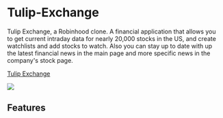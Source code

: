 # Tulip-Exchange
Tulip Exchange, a Robinhood clone.  A financial application that allows you to get current intraday data for nearly 20,000 stocks in the US, and create watchlists and add stocks to watch. Also you can stay up to date with up the latest financial news in the main page and more specific news in the company's stock page.

[Tulip Exchange](https://tulip-exchange.herokuapp.com/#/)

![](https://media.giphy.com/media/VBJK1unlr0imJHYFYs/giphy.gif)

## Features
